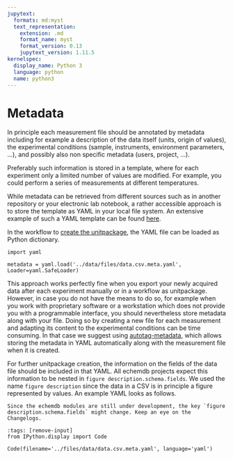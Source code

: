 ```yaml
---
jupytext:
  formats: md:myst
  text_representation:
    extension: .md
    format_name: myst
    format_version: 0.13
    jupytext_version: 1.11.5
kernelspec:
  display_name: Python 3
  language: python
  name: python3
---
```

# Metadata

In principle each measurement file should be annotated by metadata including for example a description of the data itself (units, origin of values), the experimental conditions (sample, instruments, environment parameters, ...), and possibly also non specific metadata (users, project, ...).

Preferably such information is stored in a template, where for each experiment only a limited number of values are modified.
For example, you could perform a series of measurements at different temperatures.

While metadata can be retrieved from different sources such as in another repository or your electronic lab notebook,
a rather accessible approach is to store the template as YAML in your local file system.
An extensive example of such a YAML template can be found
[here](https://github.com/echemdb/metadata-schema/blob/main/examples/file_schemas/autotag.yaml).

In the workflow to [create the unitpackage](unitpackage_creation.md), the YAML file can be loaded as Python dictionary.

```{code-cell} ipython3
import yaml

metadata = yaml.load('../data/files/data.csv.meta.yaml', Loader=yaml.SafeLoader)
```

This approach works perfectly fine when you export your newly acquired data after each experiment manually or in a workflow as unitpackage.
However, in case you do not have the means to do so, for example when you work with proprietary software
or a workstation which does not provide you with a programmable interface,
you should nevertheless store metadata along with your file.
Doing so by creating a new file for each measurement and adapting its content to the experimental conditions can be time consuming.
In that case we suggest using [autotag-metadata](https://echemdb.github.io/autotag-metadata/),
which allows storing the metadata in YAML automatically along with the measurement file when it is created.

For further unitpackage creation, the information on the fields of the data file should be included in that YAML.
All echemdb projects expect this information to be nested in `figure description.schema.fields`.
We used the name `figure description` since the data in a CSV is in principle a figure represented by values.
An example YAML looks as follows.

```{warning}
Since the echemdb modules are still under development, the key `figure description.schema.fields` might change. Keep an eye on the Changelogs.
```

```{code-cell} ipython3
:tags: [remove-input]
from IPython.display import Code

Code(filename='../files/data/data.csv.meta.yaml', language='yaml')
```
